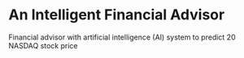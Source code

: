 # An Intelligent Financial Advisor
Financial advisor with artificial intelligence (AI) system to predict 20 NASDAQ stock price